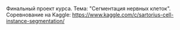 Финальный проект курса. Тема: "Сегментация нервных клеток". Соревнование на Kaggle: https://www.kaggle.com/c/sartorius-cell-instance-segmentation/
